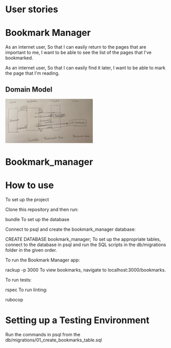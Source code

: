 # User stories
# Bookmark Manager

As an internet user,
So that I can easily return to the pages that are important to me,
I want to be able to see the list of the pages that I've bookmarked.

As an internet user,
So that I can easily find it later,
I want to be able to mark the page that I'm reading.

## Domain Model
![Bookmark Manager Domain Model](snapp.jpg)
# Bookmark_manager
# How to use

To set up the project

Clone this repository and then run:

bundle
To set up the database

Connect to psql and create the bookmark_manager database:

CREATE DATABASE bookmark_manager;
To set up the appropriate tables, connect to the database in psql and run the SQL scripts in the db/migrations folder in the given order.

To run the Bookmark Manager app:

rackup -p 3000
To view bookmarks, navigate to localhost:3000/bookmarks.

To run tests:

rspec
To run linting:

rubocop

# Setting up a Testing Environment

Run the commands in psql from the db/migrations/01_create_bookmarks_table.sql
